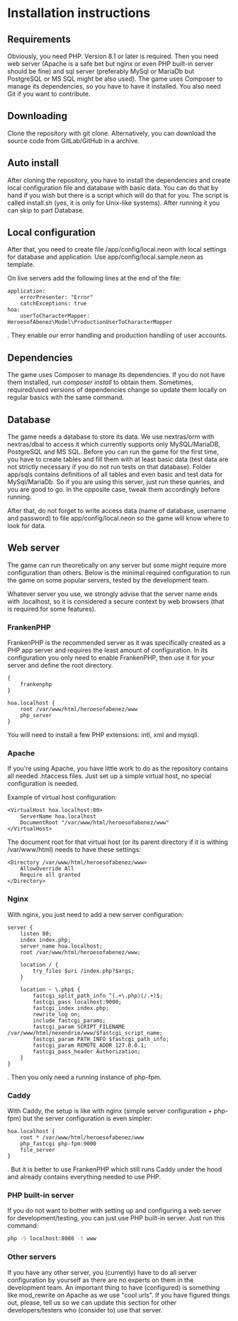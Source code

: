 Installation instructions
=========================

Requirements
------------

Obviously, you need PHP. Version 8.1 or later is required. Then you need web server (Apache is a safe bet but nginx or even PHP built-in server should be fine) and sql server (preferably MySql or MariaDb but PostgreSQL or MS SQL might be also used).
The game uses Composer to manage its dependencies, so you have to have it installed. You also need Git if you want to contribute.

Downloading
-----------

Clone the repository with git clone. Alternatively, you can download the source code from GitLab/GitHub in a archive.

Auto install
------------

After cloning the repository, you have to install the dependencies and create local configuration file and database with basic data. You can do that by hand if you wish but there is a script which will do that for you.
The script is called install.sh (yes, it is only for Unix-like systems). After running it you can skip to part Database.

Local configuration
-------------------

After that, you need to create file /app/config/local.neon with local settings for database and application. Use app/config/local.sample.neon as template.

On live servers add the following lines at the end of the file:

```
application:
    errorPresenter: "Error"
    catchExceptions: true
hoa:
    userToCharacterMapper: HeroesofAbenez\Model\ProductionUserToCharacterMapper
```

. They enable our error handling and production handling of user accounts.

Dependencies
------------

The game uses Composer to manage its dependencies. If you do not have them installed, run *composer install* to obtain them. Sometimes, required/used versions of dependencies change so update them locally on regular basics with the same command.

Database
--------

The game needs a database to store its data. We use nextras/orm with nextras/dbal to access it which currently supports only MySQL/MariaDB, PostgreSQL and MS SQL. Before you can run the game for the first time, you have to create tables and fill them with at least basic data (test data are not strictly necessary if you do not run tests on that database). Folder app/sqls contains definitions of all tables and even basic and test data for MySql/MariaDb. So if you are using this server, just run these queries, and you are good to go. In the opposite case, tweak them accordingly before running.

After that, do not forget to write access data (name of database, username and password) to file app/config/local.neon so the game will know where to look for data.

Web server
----------

The game can run theoretically on any server but some might require more configuration than others. Below is the minimal required configuration to run the game on some popular servers, tested by the development team.

Whatever server you use, we strongly advise that the server name ends with .localhost, so it is considered a secure context by web browsers (that is required for some features).

### FrankenPHP

FrankenPHP is the recommended server as it was specifically created as a PHP app server and requires the least amount of configuration. In its configuration you only need to enable FrankenPHP, then use it for your server and define the root directory.

```
{
    frankenphp
}

hoa.localhost {
    root /var/www/html/heroesofabenez/www
    php_server
}
```

You will need to install a few PHP extensions: intl, xml and mysqli.

### Apache

If you're using Apache, you have little work to do as the repository contains all needed .htaccess files. Just set up a simple virtual host, no special configuration is needed.

Example of virtual host configuration:

```apacheconfig
<VirtualHost hoa.localhost:80>
    ServerName hoa.localhost
    DocumentRoot "/var/www/html/heroesofabenez/www"
</VirtualHost>
```

The document root for that virtual host (or its parent directory if it is withing /var/www/html) needs to have these settings:

```apacheconf
<Directory /var/www/html/heroesofabenez/www>
    AllowOverride All
    Require all granted
</Directory>
```

### Nginx

With nginx, you just need to add a new server configuration:

```nginx
server {
    listen 80;
    index index.php;
    server_name hoa.localhost;
    root /var/www/html/heroesofabenez/www;

    location / {
        try_files $uri /index.php?$args;
    }

    location ~ \.php$ {
        fastcgi_split_path_info ^(.+\.php)(/.+)$;
        fastcgi_pass localhost:9000;
        fastcgi_index index.php;
        rewrite_log on;
        include fastcgi_params;
        fastcgi_param SCRIPT_FILENAME /var/www/html/nexendrie/www/$fastcgi_script_name;
        fastcgi_param PATH_INFO $fastcgi_path_info;
        fastcgi_param REMOTE_ADDR 127.0.0.1;
        fastcgi_pass_header Authorization;
    }
}
```

. Then you only need a running instance of php-fpm.

### Caddy

With Caddy, the setup is like with nginx (simple server configuration + php-fpm) but the server configuration is even simpler:

```
hoa.localhost {
    root * /var/www/html/heroesofabenez/www
    php_fastcgi php-fpm:9000
    file_server
}
```

. But it is better to use FrankenPHP which still runs Caddy under the hood and already contains everything needed to use PHP.

### PHP built-in server

If you do not want to bother with setting up and configuring a web server for development/testing, you can just use PHP built-in server. Just run this command:

```bash
php -S localhost:8080 -t www
```

### Other servers

If you have any other server, you (currently) have to do all server configuration by yourself as there are no experts on them in the development team. An important thing to have (configured) is something like mod_rewrite on Apache as we use "cool urls". If you have figured things out, please, tell us so we can update this section for other developers/testers who (consider to) use that server.
